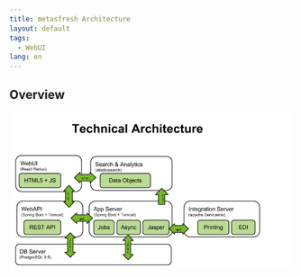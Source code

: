 ```yaml
---
title: metasfresh Architecture
layout: default
tags:
  - WebUI
lang: en
---
```

## Overview

![architecture](../../images/metasfresh_architecture.png)



